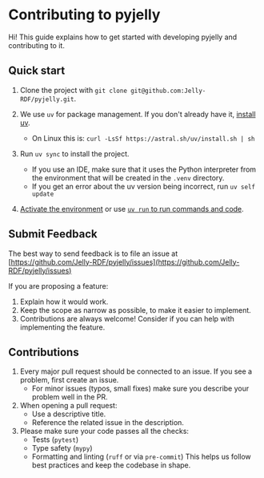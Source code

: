 # Contributing to pyjelly

Hi! This guide explains how to get started with developing pyjelly and contributing to it.

## Quick start

1. Clone the project with `git clone git@github.com:Jelly-RDF/pyjelly.git`.

2. We use `uv` for package management. If you don't already have it, [install uv](https://github.com/astral-sh/uv).
    * On Linux this is: `curl -LsSf https://astral.sh/uv/install.sh | sh`

3. Run `uv sync` to install the project.
    * If you use an IDE, make sure that it uses the Python interpreter from the environment that will be created in the `.venv` directory.
    * If you get an error about the uv version being incorrect, run `uv self update`

4. [Activate the environment](https://docs.python.org/3/library/venv.html#how-venvs-work) or use [`uv run` to run commands and code](https://docs.astral.sh/uv/guides/projects/). 

## Submit Feedback

The best way to send feedback is to file an issue at [https://github.com/Jelly-RDF/pyjelly/issues](https://github.com/Jelly-RDF/pyjelly/issues)

If you are proposing a feature:

1. Explain how it would work.
2. Keep the scope as narrow as possible, to make it easier to implement.
3. Contributions are always welcome! Consider if you can help with implementing the feature.

## Contributions

1. Every major pull request should be connected to an issue. If you see a problem, first create an issue.
    * For minor issues (typos, small fixes) make sure you describe your problem well in the PR.
2. When opening a pull request:
    * Use a descriptive title.
    * Reference the related issue in the description.
3. Please make sure your code passes all the checks:
    * Tests (`pytest`)
    * Type safety (`mypy`)
    * Formatting and linting (`ruff` or via `pre-commit`)
    This helps us follow best practices and keep the codebase in shape.
